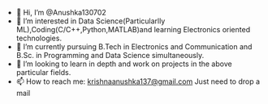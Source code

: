 - 👋 Hi, I’m @Anushka130702
- 👀 I’m interested in Data Science(Particularlly ML),Coding(C/C++,Python,MATLAB)and learning Electronics oriented technologies.
- 🌱 I’m currently pursuing B.Tech in Electronics and Communication and B.Sc. in Programming and Data Science simultaneously. 
- 💞️ I’m looking to learn in depth and work on projects in the above particular fields.
- 📫 How to reach me: krishnaanushka137@gmail.com
                      Just need to drop a mail

<!---
Anushka130702/Anushka130702 is a ✨ special ✨ repository because its `README.md` (this file) appears on your GitHub profile.
You can click the Preview link to take a look at your changes.
--->
